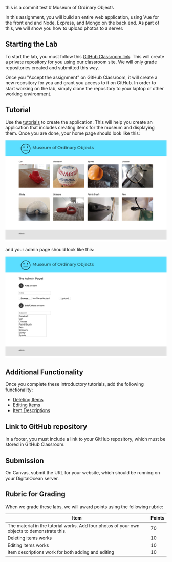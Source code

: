 this is a commit test # Museum of Ordinary Objects

In this assignment, you will build an entire web application, using Vue for the
front end and Node, Express, and Mongo on the back end. As part of this, we will
show you how to upload photos to a server.

## Starting the Lab

To start the lab, you must follow this [GitHub Classroom link](https://classroom.github.com/a/rwSBWu5-). This will
create a private repository for you using our classroom site. We will only grade
repositories created and submitted this way.

Once you "Accept the assignment" on GitHub Classroom, it will create a new
repository for you and grant you access to it on GitHub. In order to start
working on the lab, simply clone the repository to your laptop or other working
environment.

## Tutorial

Use the [tutorials](/tutorials/README.md) to create the application. This will
help you create an application that includes creating items for the museum and
displaying them. Once you are done, your home page should look like this:

![home page](/screenshots/home-page.png)

and your admin page should look like this:

![admin page](/screenshots/admin-page.png)

## Additional Functionality

Once you complete these introductory tutorials, add the following functionality:

- [Deleting Items](/tutorials/deleting-items.md)
- [Editing Items](/tutorials/editing-items.md)
- [Item Descriptions](/tutorials/item-descriptions.md)

## Link to GitHub repository

In a footer, you must include a link to your GitHub repository, which must be
stored in GitHub Classroom.

## Submission

On Canvas, submit the URL for your website, which should be running on your
DigitalOcean server.

## Rubric for Grading

When we grade these labs, we will award points using the following rubric:

| Item                                                                                         | Points |
| -------------------------------------------------------------------------------------------- | ------ |
| The material in the tutorial works. Add four photos of your own objects to demonstrate this. | 70     |
| Deleting items works                                                                         | 10     |
| Editing items works                                                                          | 10     |
| Item descriptions work for both adding and editing                                           | 10     |

